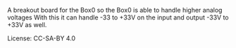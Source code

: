 A breakout board for the Box0 so the Box0 is able to handle higher analog voltages
With this it can handle -33 to +33V on the input and output -33V to +33V as well.

License: CC-SA-BY 4.0
